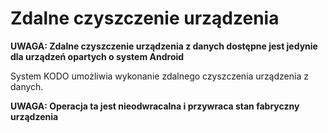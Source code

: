 # Zdalne czyszczenie urządzenia

**UWAGA: Zdalne czyszczenie urządzenia z danych dostępne jest jedynie dla urządzeń opartych o system Android**

System KODO umożliwia wykonanie zdalnego czyszczenia urządzenia z danych.

**UWAGA: Operacja ta jest nieodwracalna i przywraca stan fabryczny urządzenia**

